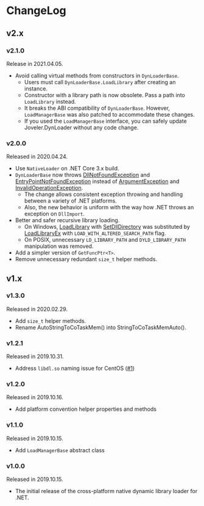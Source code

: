 # ChangeLog

## v2.x

### v2.1.0

Release in 2021.04.05.

- Avoid calling virtual methods from constructors in `DynLoaderBase`.
    - Users must call `DynLoaderBase.LoadLibrary` after creating an instance.
    - Constructor with a library path is now obsolete. Pass a path into `LoadLibrary` instead.
    - It breaks the ABI compatibility of `DynLoaderBase`. However, `LoadManagerBase` was also patched to accommodate these changes.
    - If you used the `LoadManagerBase` interface, you can safely update Joveler.DynLoader without any code change.

### v2.0.0

Released in 2020.04.24.

- Use `NativeLoader` on .NET Core 3.x build.
- `DynLoaderBase` now throws [DllNotFoundException](https://docs.microsoft.com/en-US/dotnet/api/system.dllnotfoundexception) and [EntryPointNotFoundException](https://docs.microsoft.com/en-US/dotnet/api/system.entrypointnotfoundexception) instead of [ArgumentException](https://docs.microsoft.com/en-US/dotnet/api/system.argumentexception) and [InvalidOperationException](https://docs.microsoft.com/en-us/dotnet/api/system.invalidoperationexception). 
    - The change allows consistent exception throwing and handling between a variety of .NET platforms.
    - Also, the new behavior is uniform with the way how .NET throws an exception on `DllImport`.
- Better and safer recursive library loading.
    - On Windows, [LoadLibrary](https://docs.microsoft.com/en-us/windows/win32/api/libloaderapi/nf-libloaderapi-loadlibraryw) with [SetDllDirectory](https://docs.microsoft.com/en-us/windows/win32/api/winbase/nf-winbase-setdlldirectoryw) was substituted by [LoadLibraryEx](https://docs.microsoft.com/en-us/windows/win32/api/libloaderapi/nf-libloaderapi-loadlibraryexw) with `LOAD_WITH_ALTERED_SEARCH_PATH` flag.
    - On POSIX, unnecessary `LD_LIBRARY_PATH` and `DYLD_LIBRARY_PATH` manipulation was removed.
- Add a simpler version of `GetFuncPtr<T>`.
- Remove unnecessary redundant `size_t` helper methods.

## v1.x

### v1.3.0

Released in 2020.02.29.

- Add `size_t` helper methods.
- Rename AutoStringToCoTaskMem() into StringToCoTaskMemAuto().

### v1.2.1

Released in 2019.10.31.

- Address `libdl.so` naming issue for CentOS ([#1](https://github.com/ied206/Joveler.DynLoader/issues/1))

### v1.2.0

Released in 2019.10.16.

- Add platform convention helper properties and methods

### v1.1.0

Released in 2019.10.15.

- Add `LoadManagerBase` abstract class

### v1.0.0

Released in 2019.10.15.

- The initial release of the cross-platform native dynamic library loader for .NET.
